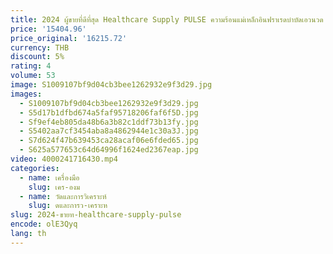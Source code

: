 ```yaml
---
title: 2024 ผู้ขายที่ดีที่สุด Healthcare Supply PULSE ความร้อนแม่เหล็กอินฟราเรดบําบัดเอวนวด Detox Herb องค์ประกอบ Health Care
price: '15404.96'
price_original: '16215.72'
currency: THB
discount: 5%
rating: 4
volume: 53
image: S1009107bf9d04cb3bee1262932e9f3d29.jpg
images:
  - S1009107bf9d04cb3bee1262932e9f3d29.jpg
  - S5d17b1dfbd674a5faf95718206faf6f5D.jpg
  - Sf9ef4eb805da48b6a3b82c1ddf73b13fy.jpg
  - S5402aa7cf3454aba8a4862944e1c30a3J.jpg
  - S7d624f47b639453ca28acaf06e6fded65.jpg
  - S625a577653c64d64996f1624ed2367eap.jpg
video: 4000241716430.mp4
categories:
  - name: เครื่องมือ
    slug: เคร-องม
  - name: วัดและการวิเคราะห์
    slug: ดและการว-เคราะห
slug: 2024-ขายท-healthcare-supply-pulse
encode: olE3Qyq
lang: th
---
```

  
